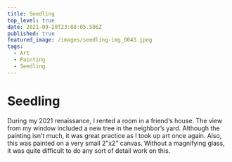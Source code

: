 ```yaml
---
title: Seedling
top_level: true
date: 2021-09-20T23:08:05.506Z
published: true
featured_image: /images/seedling-img_0043.jpeg
tags:
  - Art
  - Painting
  - Seedling
---
```

# Seedling

During my 2021 renaissance, I rented a room in a friend‘s house. The view from my window included a new tree in the neighbor’s yard. Although the painting isn’t much, it was great practice as I took up art once again. Also, this was painted on a very small 2”x2” canvas. Without a magnifying glass, it was quite difficult to do any sort of detail work on this.